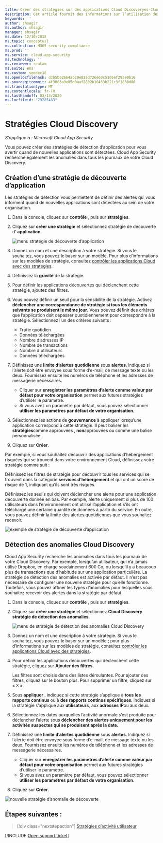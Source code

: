 ```yaml
---
title: Créer des stratégies sur des applications Cloud Discoveryes-Cloud App Security | Microsoft Docs
description: Cet article fournit des informations sur l’utilisation des stratégies de Cloud Discovery.
keywords: ''
author: shsagir
ms.author: shsagir
manager: shsagir
ms.date: 12/10/2018
ms.topic: conceptual
ms.collection: M365-security-compliance
ms.prod: ''
ms.service: cloud-app-security
ms.technology: ''
ms.reviewer: reutam
ms.suite: ems
ms.custom: seodec18
ms.openlocfilehash: d3b5b62664abc9e82ad726e60c5105ef29ae0b16
ms.sourcegitcommit: 4f3883a9e85d0aaf2802b10433b221c3f1838d88
ms.translationtype: MT
ms.contentlocale: fr-FR
ms.lasthandoff: 03/13/2020
ms.locfileid: "79285483"
---
```

# <a name="cloud-discovery-policies"></a>Stratégies Cloud Discovery

*S’applique à : Microsoft Cloud App Security*

Vous pouvez créer des stratégies de détection d’application pour vous avertir quand de nouvelles applications sont détectées. Cloud App Security recherche également les anomalies dans tous les journaux de votre Cloud Discovery.

## <a name="creating-an-app-discovery-policy"></a>Création d’une stratégie de découverte d’application

Les stratégies de détection vous permettent de définir des alertes qui vous informent quand de nouvelles applications sont détectées au sein de votre organisation.

1. Dans la console, cliquez sur **contrôle** , puis sur **stratégies**.

2. Cliquez sur **créer une stratégie** et sélectionnez stratégie de découverte d' **application**.

    ![menu stratégie de découverte d’application](media/app-discovery-policy-menu.png "menu stratégie de découverte d’application")

3. Donnez un nom et une description à votre stratégie. Si vous le souhaitez, vous pouvez le baser sur un modèle. Pour plus d’informations sur les modèles de stratégie, consultez [contrôler les applications Cloud avec des stratégies](control-cloud-apps-with-policies.md).

4. Définissez la **gravité** de la stratégie.

5. Pour définir les applications découvertes qui déclenchent cette stratégie, ajoutez des filtres.

6. Vous pouvez définir un seuil pour la sensibilité de la stratégie. Activez **déclencher une correspondance de stratégie si tous les éléments suivants se produisent le même jour**. Vous pouvez définir des critères que l’application doit dépasser quotidiennement pour correspondre à la stratégie. Sélectionnez l’un des critères suivants :
    - Trafic quotidien
    - Données téléchargées
    - Nombre d’adresses IP
    - Nombre de transactions
    - Nombre d'utilisateurs
    - Données téléchargées

7. Définissez une **limite d’alertes quotidienne** sous **alertes**. Indiquez si l’alerte doit être envoyée sous forme d’e-mail, de message texte ou les deux. Fournissez ensuite les numéros de téléphone et les adresses de messagerie nécessaires.
    - Cliquer sur **enregistrer les paramètres d’alerte comme valeur par défaut pour votre organisation** permet aux futures stratégies d’utiliser le paramètre.
    - Si vous avez un paramètre par défaut, vous pouvez sélectionner **utiliser les paramètres par défaut de votre organisation**.

8. Sélectionnez les actions de **gouvernance** à appliquer lorsqu’une application correspond à cette stratégie. Il peut baliser les **stratégies**comme approuvées **, non**approuvées ou comme une balise personnalisée.

9. Cliquez sur **Créer**.

Par exemple, si vous souhaitez découvrir des applications d’hébergement risquées qui se trouvent dans votre environnement Cloud, définissez votre stratégie comme suit :

Définissez les filtres de stratégie pour découvrir tous les services qui se trouvent dans la catégorie **services d’hébergement** et qui ont un score de risque de 1, indiquant qu’ils sont très risqués.

 Définissez les seuils qui doivent déclencher une alerte pour une application découverte donnée en bas. Par exemple, alerte uniquement si plus de 100 utilisateurs dans l’environnement ont utilisé l’application et s’ils ont téléchargé une certaine quantité de données à partir du service.
En outre, vous pouvez définir la limite des alertes quotidiennes que vous souhaitez recevoir.

![exemple de stratégie de découverte d’application](media/app-discovery-policy-example.png "exemple de stratégie de découverte d’application")

## <a name="cloud-discovery-anomaly-detection"></a>Détection des anomalies Cloud Discovery

Cloud App Security recherche les anomalies dans tous les journaux de votre Cloud Discovery. Par exemple, lorsqu’un utilisateur, qui n’a jamais utilisé Dropbox, en charge soudainement 600 Go, ou lorsqu’il y a beaucoup plus de transactions que d’habitude sur une application particulière. La stratégie de détection des anomalies est activée par défaut. Il n’est pas nécessaire de configurer une nouvelle stratégie pour qu’elle fonctionne. Toutefois, vous pouvez affiner les types d’anomalies pour lesquelles vous souhaitez recevoir des alertes dans la stratégie par défaut.

1. Dans la console, cliquez sur **contrôle** , puis sur **stratégies**.

2. Cliquez sur **créer une stratégie** et sélectionnez **Cloud Discovery stratégie de détection des anomalies**.

    ![menu de stratégie de détection des anomalies Cloud Discovery](media/cloud-discovery-anomaly-detection-policy-menu.png "menu de stratégie de détection des anomalies Cloud Discovery")

3. Donnez un nom et une description à votre stratégie. Si vous le souhaitez, vous pouvez le baser sur un modèle ; pour plus d’informations sur les modèles de stratégie, consultez [contrôler les applications Cloud avec des stratégies](control-cloud-apps-with-policies.md).

4. Pour définir les applications découvertes qui déclenchent cette stratégie, cliquez sur **Ajouter des filtres**.

    Les filtres sont choisis dans des listes déroulantes. Pour ajouter des filtres, cliquez sur le bouton plus. Pour supprimer un filtre, cliquez sur « X ».

5. Sous **appliquer** , indiquez si cette stratégie s’applique à **tous les rapports continus** ou à **des rapports continus spécifiques**. Indiquez si la stratégie s’applique aux **utilisateurs**, aux **adresses IP**ou aux deux.

6. Sélectionnez les dates auxquelles l’activité anormale s’est produite pour déclencher l’alerte sous **déclencher des alertes uniquement pour les activités suspectes qui se produisent après la date.**

7. Définissez une **limite d’alertes quotidienne** sous **alertes**. Indiquez si l’alerte doit être envoyée sous forme d’e-mail, de message texte ou les deux. Fournissez ensuite les numéros de téléphone et les adresses de messagerie nécessaires.
    - Cliquer sur **enregistrer les paramètres d’alerte comme valeur par défaut pour votre organisation** permet aux futures stratégies d’utiliser le paramètre.
    - Si vous avez un paramètre par défaut, vous pouvez sélectionner **utiliser les paramètres par défaut de votre organisation**.

8. Cliquez sur **Créer**.

![nouvelle stratégie d’anomalie de découverte](media/new-discovery-anomaly-policy.png "nouvelle stratégie d’anomalie de découverte")

## <a name="next-steps"></a>Étapes suivantes :

> [!div class="nextstepaction"]
> [Stratégies d’activité utilisateur](user-activity-policies.md)

[!INCLUDE [Open support ticket](includes/support.md)]
